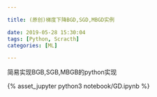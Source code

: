 ```yaml
---

title: (原创)梯度下降BGD,SGD,MBGD实例

date: 2019-05-28 15:30:04
tags: [Python, Scracth]
categories: [ML]

---
```


简易实现BGB,SGB,MBGB的python实现

<!-- more -->

{% asset_jupyter python3 notebook/GD.ipynb %}
